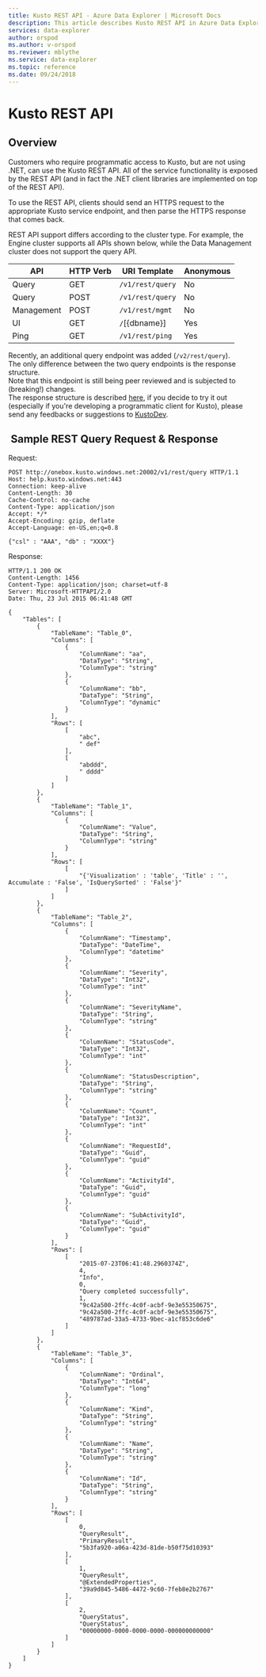 ```yaml
---
title: Kusto REST API - Azure Data Explorer | Microsoft Docs
description: This article describes Kusto REST API in Azure Data Explorer.
services: data-explorer
author: orspod
ms.author: v-orspod
ms.reviewer: mblythe
ms.service: data-explorer
ms.topic: reference
ms.date: 09/24/2018
---
```

# Kusto REST API

## Overview
Customers who require programmatic access to Kusto, but are not using .NET,
can use the Kusto REST API. All of the service functionality is exposed by
the REST API (and in fact the .NET client libraries are implemented on top
of the REST API).

To use the REST API, clients should send an HTTPS request to the appropriate
Kusto service endpoint, and then parse the HTTPS response that comes back.

REST API support differs according to the cluster type. For example, the
Engine cluster supports all APIs shown below, while the Data Management cluster
does not support the query API.

|API       |HTTP Verb|URI Template    |Anonymous|
|----------|---------|----------------|---------|
|Query     |GET      |`/v1/rest/query`|No       |
|Query     |POST     |`/v1/rest/query`|No       |
|Management|POST     |`/v1/rest/mgmt` |No       |
|UI        |GET      |`/`[{dbname}]   |Yes      |
|Ping      |GET      |`/v1/rest/ping` |Yes      |

Recently, an additional query endpoint was added (`/v2/rest/query`). <br> 
The only difference between the two query endpoints is the response structure. <br>
Note that this endpoint is still being peer reviewed and is subjected to (breaking!) changes. <br>
The response structure is described [here](response2.md), if you decide to try it out (especially if you're developing a programmatic client for Kusto), please send any feedbacks or suggestions to [KustoDev](mailto:kustodev@microsoft.com).


##  Sample REST Query Request & Response

Request:

```
POST http://onebox.kusto.windows.net:20002/v1/rest/query HTTP/1.1
Host: help.kusto.windows.net:443
Connection: keep-alive
Content-Length: 30
Cache-Control: no-cache
Content-Type: application/json
Accept: */*
Accept-Encoding: gzip, deflate
Accept-Language: en-US,en;q=0.8

{"csl" : "AAA", "db" : "XXXX"}
```

Response:

```
HTTP/1.1 200 OK
Content-Length: 1456
Content-Type: application/json; charset=utf-8
Server: Microsoft-HTTPAPI/2.0
Date: Thu, 23 Jul 2015 06:41:48 GMT

{
    "Tables": [
        {
            "TableName": "Table_0",
            "Columns": [
                {
                    "ColumnName": "aa",
                    "DataType": "String",
					"ColumnType": "string"
                },
                {
                    "ColumnName": "bb",
                    "DataType": "String",
					"ColumnType": "dynamic"
                }
            ],
            "Rows": [
                [
                    "abc",
                    " def"
                ],
                [
                    "abddd",
                    " dddd"
                ]
            ]
        },
        {
            "TableName": "Table_1",
            "Columns": [
                {
                    "ColumnName": "Value",
                    "DataType": "String",
					"ColumnType": "string"
                }
            ],
            "Rows": [
                [
                    "{'Visualization' : 'table', 'Title' : '', Accumulate : 'False', 'IsQuerySorted' : 'False'}"
                ]
            ]
        },
        {
            "TableName": "Table_2",
            "Columns": [
                {
                    "ColumnName": "Timestamp",
                    "DataType": "DateTime",			
					"ColumnType": "datetime"
                },
                {
                    "ColumnName": "Severity",
                    "DataType": "Int32",
					"ColumnType": "int"
                },
                {
                    "ColumnName": "SeverityName",
                    "DataType": "String",
					"ColumnType": "string"
                },
                {
                    "ColumnName": "StatusCode",
                    "DataType": "Int32",
					"ColumnType": "int"
                },
                {
                    "ColumnName": "StatusDescription",
                    "DataType": "String",
					"ColumnType": "string"
                },
                {
                    "ColumnName": "Count",
                    "DataType": "Int32",
					"ColumnType": "int"
                },
                {
                    "ColumnName": "RequestId",
                    "DataType": "Guid",
					"ColumnType": "guid"
                },
                {
                    "ColumnName": "ActivityId",
                    "DataType": "Guid",
					"ColumnType": "guid"
                },
                {
                    "ColumnName": "SubActivityId",
                    "DataType": "Guid",
					"ColumnType": "guid"
                }
            ],
            "Rows": [
                [
                    "2015-07-23T06:41:48.2960374Z",
                    4,
                    "Info",
                    0,
                    "Query completed successfully",
                    1,
                    "9c42a500-2ffc-4c0f-acbf-9e3e55350675",
                    "9c42a500-2ffc-4c0f-acbf-9e3e55350675",
                    "489787ad-33a5-4733-9bec-a1cf853c6de6"
                ]
            ]
        },
        {
            "TableName": "Table_3",
            "Columns": [
                {
                    "ColumnName": "Ordinal",
                    "DataType": "Int64",
					"ColumnType": "long"
                },
                {
                    "ColumnName": "Kind",
                    "DataType": "String",
					"ColumnType": "string"
                },
                {
                    "ColumnName": "Name",
                    "DataType": "String",
					"ColumnType": "string"
                },
                {
                    "ColumnName": "Id",
                    "DataType": "String",
					"ColumnType": "string"
                }
            ],
            "Rows": [
                [
                    0,
                    "QueryResult",
                    "PrimaryResult",
                    "5b3fa920-a06a-423d-81de-b50f75d10393"
                ],
                [
                    1,
                    "QueryResult",
                    "@ExtendedProperties",
                    "39a9d845-5486-4472-9c60-7feb8e2b2767"
                ],
                [
                    2,
                    "QueryStatus",
                    "QueryStatus",
                    "00000000-0000-0000-0000-000000000000"
                ]
            ]
        }
    ]
}
```